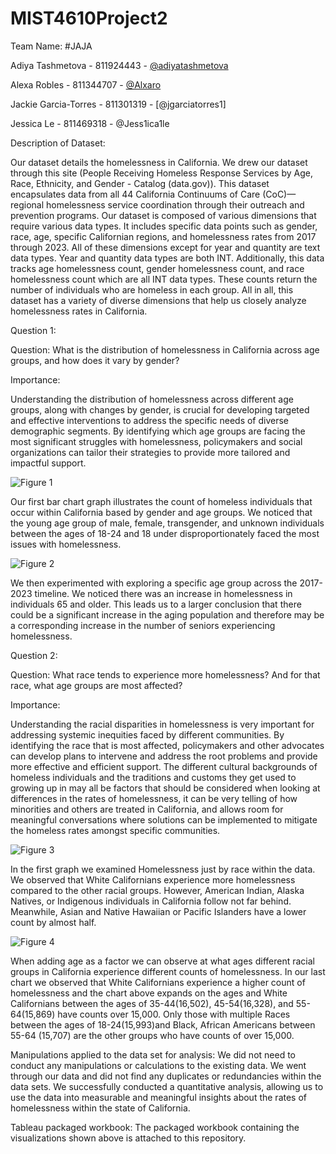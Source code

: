 # MIST4610Project2

Team Name: #JAJA

Adiya Tashmetova - 811924443 - [@adiyatashmetova](https://github.com/adiyatashmetova/Project2-MIST)

Alexa Robles - 811344707 - [@Alxaro](https://github.com/alxaro/MIST4610Project2)

Jackie Garcia-Torres - 811301319 - [@jgarciatorres1]

Jessica Le - 811469318 - @Jess1ica1le

Description of Dataset:

Our dataset details the homelessness in California. We drew our dataset through this site (People Receiving Homeless Response Services by Age, Race, Ethnicity, and Gender - Catalog (data.gov)). This dataset encapsulates data from all 44 California Continuums of Care (CoC)—regional homelessness service coordination through their outreach and prevention programs. Our dataset is composed of various dimensions that require various data types. It includes specific data points such as gender, race, age, specific Californian regions, and homelessness rates from 2017 through 2023. All of these dimensions except for year and quantity are text data types. Year and quantity data types are both INT. Additionally, this data tracks age homelessness count, gender homelessness count, and race homelessness count which are all INT data types. These counts return the number of individuals who are homeless in each group. All in all, this dataset has a variety of diverse dimensions that help us closely analyze homelessness rates in California.

Question 1:

Question: What is the distribution of homelessness in California across age groups, and how does it vary by gender?

Importance:

Understanding the distribution of homelessness across different age groups, along with changes by gender, is crucial for developing targeted and effective interventions to address the specific needs of diverse demographic segments. By identifying which age groups are facing the most significant struggles with homelessness, policymakers and social organizations can tailor their strategies to provide more tailored and impactful support.

![Figure 1](https://github.com/alxaro/MIST4610Project2/assets/100004680/10dbe946-cad7-4bc9-ad2a-1d65ba818c72)

Our first bar chart graph illustrates the count of homeless individuals that occur within California based by gender and age groups. We noticed that the young age group of male, female, transgender, and unknown individuals between the ages of 18-24 and 18 under disproportionately faced the most issues with homelessness.

![Figure 2](https://github.com/alxaro/MIST4610Project2/assets/100004680/0cf902d8-bbb3-483f-8463-2bccbaa128fb)

We then experimented with exploring a specific age group across the 2017-2023 timeline. We noticed there was an increase in homelessness in individuals 65 and older. This leads us to a larger conclusion that there could be a significant increase in the aging population and therefore may be a corresponding increase in the number of seniors experiencing homelessness.

Question 2:

Question: What race tends to experience more homelessness? And for that race, what age groups are most affected?

Importance:

Understanding the racial disparities in homelessness is very important for addressing systemic inequities faced by different communities. By identifying the race that is most affected, policymakers and other advocates can develop plans to intervene and address the root problems and provide more effective and efficient support. The different cultural backgrounds of homeless individuals and the traditions and customs they get used to growing up in may all be factors that should be considered when looking at differences in the rates of homelessness, it can be very telling of how minorities and others are treated in California, and allows room for meaningful conversations where solutions can be implemented to mitigate the homeless rates amongst specific communities.

![Figure 3](https://github.com/alxaro/MIST4610Project2/assets/100004680/aab33828-5c33-417a-aa95-469c92735fde)

In the first graph we examined Homelessness just by race within the data. We observed that White Californians experience more homelessness compared to the other racial groups. However, American Indian, Alaska Natives, or Indigenous individuals in California follow not far behind. Meanwhile, Asian and Native Hawaiian or Pacific Islanders have a lower count by almost half.

![Figure 4](https://github.com/alxaro/MIST4610Project2/assets/100004680/ca3a129d-f2d3-4a7b-9c6d-1d00497c067c)

When adding age as a factor we can observe at what ages different racial groups in California experience different counts of homelessness. In our last chart we observed that White Californians experience a higher count of homelessness and the chart above expands on the ages and White Californians between the ages of 35-44(16,502), 45-54(16,328), and 55-64(15,869) have counts over 15,000. Only those with multiple Races between the ages of 18-24(15,993)and Black, African Americans between 55-64 (15,707) are the other groups who have counts of over 15,000.

Manipulations applied to the data set for analysis: We did not need to conduct any manipulations or calculations to the existing data. We went through our data and did not find any duplicates or redundancies within the data sets. We successfully conducted a quantitative analysis, allowing us to use the data into measurable and meaningful insights about the rates of homelessness within the state of California.

Tableau packaged workbook: The packaged workbook containing the visualizations shown above is attached to this repository.
